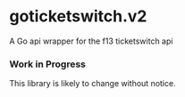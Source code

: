 # goticketswitch.v2
A Go api wrapper for the f13 ticketswitch api

### Work in Progress
This library is likely to change without notice.

